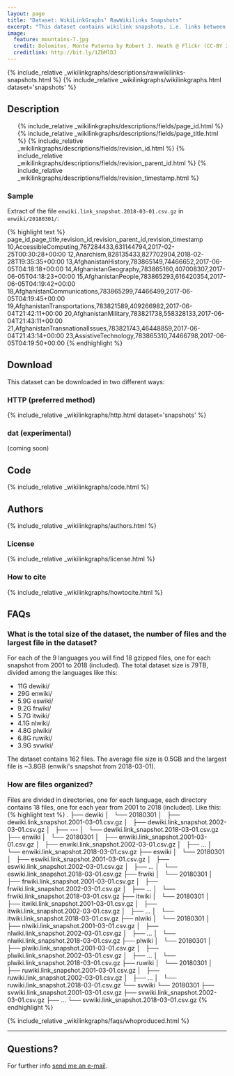 ```yaml
---
layout: page
title: "Dataset: WikiLinkGraphs' RawWikilinks Snapshots"
excerpt: "This dataset contains wikilink snapshots, i.e. links between Wikipedia articles, extracted by processing each revision of each Wikipedia article (namespace 0) from Wikimedia's history dumps for the languages de, en, es, fr, it, nl, pl, ru, sv. The snapshots were taken on March 1st, for the years between 2001 and 2018 (included)."
image:
  feature: mountains-7.jpg
  credit: Dolomites, Monte Paterno by Robert J. Heath @ Flickr (CC-BY 2.0)
  creditlink: http://bit.ly/1ZbMlDJ
---
```



  {% include_relative _wikilinkgraphs/descriptions/rawwikilinks-snapshots.html %}
  {% include_relative _wikilinkgraphs/wikilinkgraphs.html dataset='snapshots' %}

## Description

<ul>
  {% include_relative _wikilinkgraphs/descriptions/fields/page_id.html %}
  {% include_relative _wikilinkgraphs/descriptions/fields/page_title.html %}
  {% include_relative _wikilinkgraphs/descriptions/fields/revision_id.html %}
  {% include_relative _wikilinkgraphs/descriptions/fields/revision_parent_id.html %}
  {% include_relative _wikilinkgraphs/descriptions/fields/revision_timestamp.html %}
</ul>

### Sample

Extract of the file `enwiki.link_snapshot.2018-03-01.csv.gz` in `enwiki/20180301/`:

{% highlight text %}
page_id,page_title,revision_id,revision_parent_id,revision_timestamp
10,AccessibleComputing,767284433,631144794,2017-02-25T00:30:28+00:00
12,Anarchism,828135433,827702904,2018-02-28T19:35:35+00:00
13,AfghanistanHistory,783865149,74466652,2017-06-05T04:18:18+00:00
14,AfghanistanGeography,783865160,407008307,2017-06-05T04:18:23+00:00
15,AfghanistanPeople,783865293,616420354,2017-06-05T04:19:42+00:00
18,AfghanistanCommunications,783865299,74466499,2017-06-05T04:19:45+00:00
19,AfghanistanTransportations,783821589,409266982,2017-06-04T21:42:11+00:00
20,AfghanistanMilitary,783821738,558328133,2017-06-04T21:43:11+00:00
21,AfghanistanTransnationalIssues,783821743,46448859,2017-06-04T21:43:14+00:00
23,AssistiveTechnology,783865310,74466798,2017-06-05T04:19:50+00:00
{% endhighlight %}

## Download

This dataset can be downloaded in two different ways:

### HTTP (preferred method)

  {% include_relative _wikilinkgraphs/http.html dataset='snapshots' %}

### dat (experimental)

(coming soon)

## Code

  {% include_relative _wikilinkgraphs/code.html %}

## Authors

  {% include_relative _wikilinkgraphs/authors.html %}

### License

  {% include_relative _wikilinkgraphs/license.html %}

### How to cite

  {% include_relative _wikilinkgraphs/howtocite.html %}


## FAQs

### What is the total size of the dataset, the number of files and the largest file in the dataset?

For each of the 9 languages you will find 18 gzipped files, one for each snapshot from 2001 to 2018 (included).
The total dataset size is 79TB, divided among the languages like this:

* 11G     dewiki/
* 29G     enwiki/
* 5.9G    eswiki/
* 9.2G    frwiki/
* 5.7G    itwiki/
* 4.1G    nlwiki/
* 4.8G    plwiki/
* 6.8G    ruwiki/
* 3.9G    svwiki/

The dataset contains 162 files. The average file size is 0.5GB and the largest file is ~3.8GB (enwiki's snapshot from 2018-03-01).

### How are files organized?

Files are divided in directories, one for each language, each directory contains 18 files, one for each year from 2001 to 2018 (included).
Like this:
{% highlight text %}
.
├── dewiki
│   └── 20180301
│       ├── dewiki.link_snapshot.2001-03-01.csv.gz
│       ├── dewiki.link_snapshot.2002-03-01.csv.gz
│       ├── ---
│       └── dewiki.link_snapshot.2018-03-01.csv.gz
├── enwiki
│   └── 20180301
│       ├── enwiki.link_snapshot.2001-03-01.csv.gz
│       ├── enwiki.link_snapshot.2002-03-01.csv.gz
│       ├── ...
│       └── enwiki.link_snapshot.2018-03-01.csv.gz
├── eswiki
│   └── 20180301
│       ├── eswiki.link_snapshot.2001-03-01.csv.gz
│       ├── eswiki.link_snapshot.2002-03-01.csv.gz
│       ├── ...
│       └── eswiki.link_snapshot.2018-03-01.csv.gz
├── frwiki
│   └── 20180301
│       ├── frwiki.link_snapshot.2001-03-01.csv.gz
│       ├── frwiki.link_snapshot.2002-03-01.csv.gz
│       ├── ...
│       └── frwiki.link_snapshot.2018-03-01.csv.gz
├── itwiki
│   └── 20180301
│       ├── itwiki.link_snapshot.2001-03-01.csv.gz
│       ├── itwiki.link_snapshot.2002-03-01.csv.gz
│       ├── ...
│       └── itwiki.link_snapshot.2018-03-01.csv.gz
├── nlwiki
│   └── 20180301
│       ├── nlwiki.link_snapshot.2001-03-01.csv.gz
│       ├── nlwiki.link_snapshot.2002-03-01.csv.gz
│       ├── ...
│       └── nlwiki.link_snapshot.2018-03-01.csv.gz
├── plwiki
│   └── 20180301
│       ├── plwiki.link_snapshot.2001-03-01.csv.gz
│       ├── plwiki.link_snapshot.2002-03-01.csv.gz
│       ├── ...
│       └── plwiki.link_snapshot.2018-03-01.csv.gz
├── ruwiki
│   └── 20180301
│       ├── ruwiki.link_snapshot.2001-03-01.csv.gz
│       ├── ruwiki.link_snapshot.2002-03-01.csv.gz
│       ├── ...
│       └── ruwiki.link_snapshot.2018-03-01.csv.gz
└── svwiki
    └── 20180301
        ├── svwiki.link_snapshot.2001-03-01.csv.gz
        ├── svwiki.link_snapshot.2002-03-01.csv.gz
        ├── ...
        └── svwiki.link_snapshot.2018-03-01.csv.gz
{% endhighlight %}


  {% include_relative _wikilinkgraphs/faqs/whoproduced.html %}

---

## Questions?

For further info <a href="mailto:cristian.consonni(at)unitn(dot)it" target="_blank">send me an e-mail</a>.

